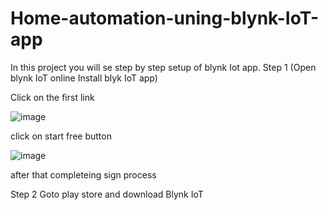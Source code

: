 # Home-automation-uning-blynk-IoT-app
In this project you will se step by step setup of blynk Iot app.
Step 1 (Open blynk IoT online  Install blyk IoT app)

Click on the first link

![image](https://user-images.githubusercontent.com/88829086/188282053-9b6a3461-3693-48a6-bfbd-305bbc0e1308.png)

click on start free button

![image](https://user-images.githubusercontent.com/88829086/188282366-40003ea4-6a2b-430c-bea9-b8c086384e65.png)

after that completeing sign process

Step 2  Goto play store and download Blynk IoT


